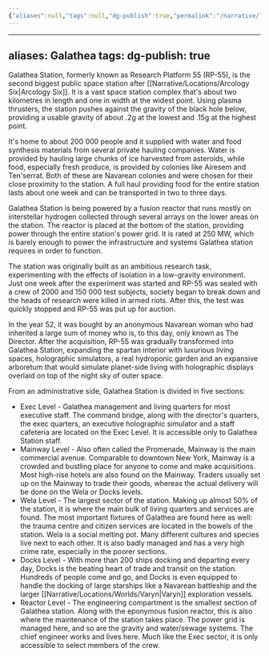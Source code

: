 ```yaml
---
{"aliases":null,"tags":null,"dg-publish":true,"permalink":"/narrative/locations/worlds/galathea-station/","dgPassFrontmatter":true}
---
```



---
aliases: Galathea
tags: 
dg-publish: true
---
Galathea Station, formerly known as Research Platform 55 (RP-55), is the second biggest public space station after [[Narrative/Locations/Arcology Six\|Arcology Six]]. It is a vast space station complex that's about two kilometres in length and one in width at the widest point. Using plasma thrusters, the station pushes against the gravity of the black hole below, providing a usable gravity of about .2g at the lowest and .15g at the highest point. 

It's home to about 200 000 people and it supplied with water and food synthesis materials from several private hauling companies. Water is provided by hauling large chunks of ice harvested from asteroids, while food, especially fresh produce, is provided by colonies like Airesem and Ten'serrat. Both of these are Navarean colonies and were chosen for their close proximity to the station. A full haul providing food for the entire station lasts about one week and can be transported in two to three days.

Galathea Station is being powered by a fusion reactor that runs mostly on interstellar hydrogen collected through several arrays on the lower areas on the station. The reactor is placed at the bottom of the station, providing power through the entire station's power grid. It is rated at 250 MW, which is barely enough to power the infrastructure and systems Galathea station requires in order to function.

The station was originally built as an ambitious research task, experimenting with the effects of isolation in a low-gravity environment. Just one week after the experiment was started and RP-55 was sealed with a crew of 2000 and 150 000 test subjects, society began to break down and the heads of research were killed in armed riots. After this, the test was quickly stopped and RP-55 was put up for auction.

In the year 52, it was bought by an anonymous Navarean woman who had inherited a large sum of money who is, to this day, only known as The Director. After the acquisition, RP-55 was gradually transformed into Galathea Station, expanding the spartan interior with luxurious living spaces, holographic simulators, a real hydroponic garden and an expansive arboretum that would simulate planet-side living with holographic displays overlaid on top of the night sky of outer space.

From an administrative side, Galathea Station is divided in five sections:

- Exec Level - Galathea management and living quarters for most executive staff. The command bridge, along with the director's quarters, the exec quarters, an executive holographic simulator and a staff cafeteria are located on the Exec Level. It is accessible only to Galathea Station staff.
- Mainway Level - Also often called the Promenade, Mainway is the main commercial avenue. Comparable to downtown New York, Mainway is a crowded and bustling place for anyone to come and make acquisitions. Most high-rise hotels are also found on the Mainway. Traders usually set up on the Mainway to trade their goods, whereas the actual delivery will be done on the Wela or Docks levels.
- Wela Level - The largest sector of the station. Making up almost 50% of the station, it is where the main bulk of living quarters and services are found. The most important fixtures of Galathea are found here as well: the trauma centre and citizen services are located in the bowels of the station. Wela is a social melting pot. Many different cultures and species live next to each other. It is also badly managed and has a very high crime rate, especially in the poorer sections.
- Docks Level - With more than 200 ships docking and departing every day, Docks is the beating heart of trade and transit on the station. Hundreds of people come and go, and Docks is even equipped to handle the docking of large starships like a Navarean battleship and the larger [[Narrative/Locations/Worlds/Varyn\|Varyn]] exploration vessels.
- Reactor Level - The engineering compartment is the smallest section of Galathea station. Along with the eponymous fusion reactor, this is also where the maintenance of the station takes place. The power grid is managed here, and so are the gravity and water/sewage systems. The chief engineer works and lives here. Much like the Exec sector, it is only accessible to select members of the crew.